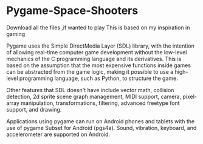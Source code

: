 # Pygame-Space-Shooters
Download all the files ,if wanted to play
This is based on my inspiration in gaming 

Pygame uses the Simple DirectMedia Layer (SDL) library, with the intention of allowing real-time computer game development without the low-level mechanics of the C programming language and its derivatives. This is based on the assumption that the most expensive functions inside games can be abstracted from the game logic, making it possible to use a high-level programming language, such as Python, to structure the game.

Other features that SDL doesn't have include vector math, collision detection, 2d sprite scene graph management, MIDI support, camera, pixel-array manipulation, transformations, filtering, advanced freetype font support, and drawing.

Applications using pygame can run on Android phones and tablets with the use of pygame Subset for Android (pgs4a). Sound, vibration, keyboard, and accelerometer are supported on Android.
